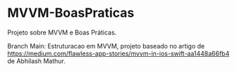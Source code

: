 # MVVM-BoasPraticas
Projeto sobre MVVM e Boas Práticas.

Branch Main: Estruturacao em MVVM, projeto baseado no artigo de https://medium.com/flawless-app-stories/mvvm-in-ios-swift-aa1448a66fb4 de Abhilash Mathur.

